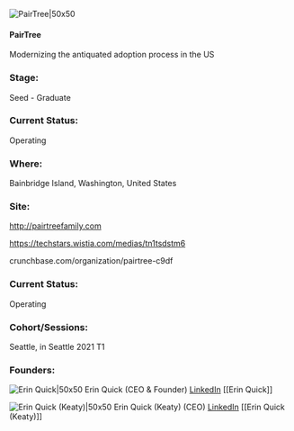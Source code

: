 

![PairTree|50x50](https://apimg.techstars.com/connect/images/image_files/606ca876c97c0a0007f125ee/original/PairTree_Logo_TreeOnly_RGB.png)

#### PairTree
Modernizing the antiquated adoption process in the US

### Stage: 
Seed - Graduate 

### Current Status: 
Operating

### Where:
Bainbridge Island, Washington, United States

### Site:
http://pairtreefamily.com

https://techstars.wistia.com/medias/tn1tsdstm6

crunchbase.com/organization/pairtree-c9df

### Current Status: 
Operating

### Cohort/Sessions: 
Seattle, in Seattle 2021 T1

### Founders: 

![Erin Quick|50x50](https://apimg.techstars.com/connect/images/image_files/5ff608b549b4e0607e00004f/original/Erin_Quick_CEO_PairTree.jpg) Erin Quick (CEO & Founder) [LinkedIn](https://linkedin.com/in/erin-quick-keaty-223a8b) [[Erin Quick]]

![Erin Quick (Keaty)|50x50](https://www.f6s.com/images/profile-placeholder-user.jpg) Erin Quick (Keaty) (CEO) [LinkedIn](https://linkedin.com/in/erin-quick-keaty-223a8b) [[Erin Quick (Keaty)]]


